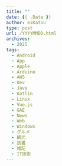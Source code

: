 ```yaml
---
title: ""
date: {{ .Date }}
author: eiKatou
type: post
url: /YYYYMMDD.html
archives:
  - 2025
tags:
  - Android
  - App
  - Apple
  - Arduino
  - AWS
  - Dev
  - Java
  - Kotlin
  - Linux
  - Vue.js
  - GAE
  - News
  - Web
  - Windows
  - グルメ
  - 観光
  - 読書
  - 雑記
  - IT技術
---
```



<!--more-->
